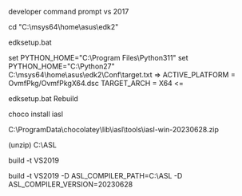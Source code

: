 
developer command prompt vs 2017

cd "C:\msys64\home\asus\edk2"

edksetup.bat

set PYTHON_HOME="C:\Program Files\Python311"
set PYTHON_HOME="C:\Python27"
C:\msys64\home\asus\edk2\Conf\target.txt
=>
ACTIVE_PLATFORM = OvmfPkg/OvmfPkgX64.dsc
TARGET_ARCH = X64
<=

edksetup.bat Rebuild

choco install iasl

C:\ProgramData\chocolatey\lib\iasl\tools\iasl-win-20230628.zip

(unzip)
C:\ASL

build -t VS2019

build -t VS2019 -D ASL_COMPILER_PATH=C:\ASL -D ASL_COMPILER_VERSION=20230628

